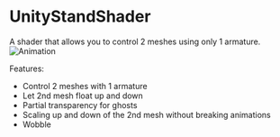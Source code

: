 # UnityStandShader
A shader that allows you to control 2 meshes using only 1 armature.
![Animation](https://i.imgur.com/CoL4BU0.png)

Features:

  * Control 2 meshes with 1 armature
  * Let 2nd mesh float up and down
  * Partial transparency for ghosts
  * Scaling up and down of the 2nd mesh without breaking animations
  * Wobble
